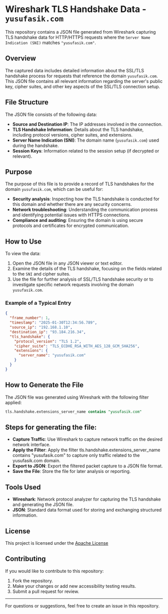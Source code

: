 # Wireshark TLS Handshake Data - `yusufasik.com`

This repository contains a JSON file generated from Wireshark capturing TLS handshake data for HTTP/HTTPS requests where the `Server Name Indication (SNI)` matches `"yusufasik.com"`. 

## Overview

The captured data includes detailed information about the SSL/TLS handshake process for requests that reference the domain `yusufasik.com`. This JSON file contains all relevant information regarding the server's public key, cipher suites, and other key aspects of the SSL/TLS connection setup.

## File Structure

The JSON file consists of the following data:

- **Source and Destination IP**: The IP addresses involved in the connection.
- **TLS Handshake Information**: Details about the TLS handshake, including protocol versions, cipher suites, and extensions.
- **Server Name Indication (SNI)**: The domain name (`yusufasik.com`) used during the handshake.
- **Session Keys**: Information related to the session setup (if decrypted or relevant).
  
## Purpose

The purpose of this file is to provide a record of TLS handshakes for the domain `yusufasik.com`, which can be useful for:

- **Security analysis**: Inspecting how the TLS handshake is conducted for this domain and whether there are any security concerns.
- **Network troubleshooting**: Understanding the communication process and identifying potential issues with HTTPS connections.
- **Compliance and auditing**: Ensuring the domain is using secure protocols and certificates for encrypted communication.

## How to Use

To view the data:

1. Open the JSON file in any JSON viewer or text editor.
2. Examine the details of the TLS handshake, focusing on the fields related to the `SNI` and cipher suites.
3. Use the file for further analysis of SSL/TLS handshake security or to investigate specific network requests involving the domain `yusufasik.com`.

### Example of a Typical Entry

```json
{
  "frame_number": 1,
  "timestamp": "2025-01-30T12:34:56.789",
  "source_ip": "192.168.1.10",
  "destination_ip": "93.184.216.34",
  "tls_handshake": {
    "protocol_version": "TLS 1.2",
    "cipher_suite": "TLS_ECDHE_RSA_WITH_AES_128_GCM_SHA256",
    "extensions": {
      "server_name": "yusufasik.com"
    }
  }
}
```

## How to Generate the File
The JSON file was generated using Wireshark with the following filter applied:

```sql
tls.handshake.extensions_server_name contains "yusufasik.com"
```

## Steps for generating the file:

- **Capture Traffic**: Use Wireshark to capture network traffic on the desired network interface.
- **Apply the Filter**: Apply the filter tls.handshake.extensions_server_name contains "yusufasik.com" to capture only traffic related to the yusufasik.com domain.
- **Export to JSON**: Export the filtered packet capture to a JSON file format.
- **Save the File**: Store the file for later analysis or reporting.

## Tools Used
- **Wireshark**: Network protocol analyzer for capturing the TLS handshake and generating the JSON file.
- **JSON**: Standard data format used for storing and exchanging structured information.

## License
This project is licensed under the [Apache License](LICENSE) 

## Contributing

If you would like to contribute to this repository:

1. Fork the repository.
2. Make your changes or add new accessibility testing results.
3. Submit a pull request for review.

---

For questions or suggestions, feel free to create an issue in this repository.
